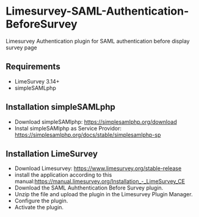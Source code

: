 # Limesurvey-SAML-Authentication-BeforeSurvey
Limesurvey Authentication plugin for SAML authentication before display survey page

## Requirements
- LimeSurvey 3.14+
- simpleSAMLphp

## Installation simpleSAMLphp
- Download simpleSAMlphp: https://simplesamlphp.org/download
- Instal simpleSAMlphp as Service Providor: https://simplesamlphp.org/docs/stable/simplesamlphp-sp

## Installation LimeSurvey
- Download Limesurvey: https://www.limesurvey.org/stable-release
- install the application according to this manual:https://manual.limesurvey.org/Installation_-_LimeSurvey_CE
- Download the SAML Auhthentication Before Survey plugin.
- Unzip the file and upload the plugin in the Limesurvey Plugin Manager.
- Configure the plugin.
- Activate the plugin.
